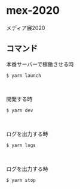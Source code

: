 # mex-2020
メディア展2020

## コマンド
本番サーバーで稼働させる時  

```
$ yarn launch
```

<br>

開発する時  

```
$ yarn dev
```

<br>

ログを出力する時

```
$ yarn logs
```


<br>

ログを出力する時

```
$ yarn stop
```